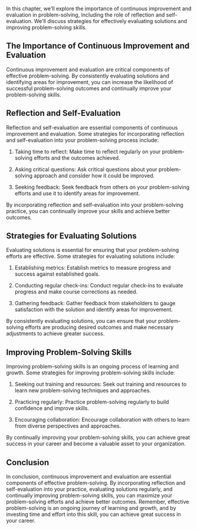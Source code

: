 
In this chapter, we'll explore the importance of continuous improvement and evaluation in problem-solving, including the role of reflection and self-evaluation. We'll discuss strategies for effectively evaluating solutions and improving problem-solving skills.

The Importance of Continuous Improvement and Evaluation
-------------------------------------------------------

Continuous improvement and evaluation are critical components of effective problem-solving. By consistently evaluating solutions and identifying areas for improvement, you can increase the likelihood of successful problem-solving outcomes and continually improve your problem-solving skills.

Reflection and Self-Evaluation
------------------------------

Reflection and self-evaluation are essential components of continuous improvement and evaluation. Some strategies for incorporating reflection and self-evaluation into your problem-solving process include:

1. Taking time to reflect: Make time to reflect regularly on your problem-solving efforts and the outcomes achieved.

2. Asking critical questions: Ask critical questions about your problem-solving approach and consider how it could be improved.

3. Seeking feedback: Seek feedback from others on your problem-solving efforts and use it to identify areas for improvement.

By incorporating reflection and self-evaluation into your problem-solving practice, you can continually improve your skills and achieve better outcomes.

Strategies for Evaluating Solutions
-----------------------------------

Evaluating solutions is essential for ensuring that your problem-solving efforts are effective. Some strategies for evaluating solutions include:

1. Establishing metrics: Establish metrics to measure progress and success against established goals.

2. Conducting regular check-ins: Conduct regular check-ins to evaluate progress and make course corrections as needed.

3. Gathering feedback: Gather feedback from stakeholders to gauge satisfaction with the solution and identify areas for improvement.

By consistently evaluating solutions, you can ensure that your problem-solving efforts are producing desired outcomes and make necessary adjustments to achieve greater success.

Improving Problem-Solving Skills
--------------------------------

Improving problem-solving skills is an ongoing process of learning and growth. Some strategies for improving problem-solving skills include:

1. Seeking out training and resources: Seek out training and resources to learn new problem-solving techniques and approaches.

2. Practicing regularly: Practice problem-solving regularly to build confidence and improve skills.

3. Encouraging collaboration: Encourage collaboration with others to learn from diverse perspectives and approaches.

By continually improving your problem-solving skills, you can achieve great success in your career and become a valuable asset to your organization.

Conclusion
----------

In conclusion, continuous improvement and evaluation are essential components of effective problem-solving. By incorporating reflection and self-evaluation into your practice, evaluating solutions regularly, and continually improving problem-solving skills, you can maximize your problem-solving efforts and achieve better outcomes. Remember, effective problem-solving is an ongoing journey of learning and growth, and by investing time and effort into this skill, you can achieve great success in your career.
